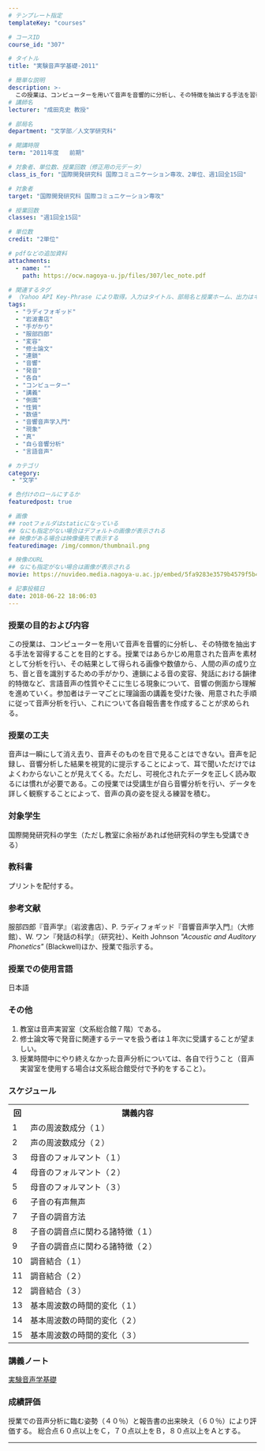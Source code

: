 ```yaml
---
# テンプレート指定
templateKey: "courses"

# コースID
course_id: "307"

# タイトル
title: "実験音声学基礎-2011"

# 簡単な説明
description: >-
  この授業は、コンピューターを用いて音声を音響的に分析し、その特徴を抽出する手法を習得することを目的とする。授業ではあらかじめ用意された音声を素材として分析を行い、その結果として得られる画像や数値から、人間の声の成り立ち、音と音を識別するための手がかり、連鎖による音の変容、発話における韻律的特徴など、言語音声の性質やそこに生じる現象について、音響の側面から理解を進めていく。参加者はテーマごとに理論面 ....
# 講師名
lecturer: "成田克史 教授"

# 部局名
department: "文学部／人文学研究科"

# 開講時限
term: "2011年度	前期"

# 対象者、単位数、授業回数（修正用の元データ）
class_is_for: "国際開発研究科 国際コミュニケーション専攻、2単位、週1回全15回"

# 対象者
target: "国際開発研究科 国際コミュニケーション専攻"

# 授業回数
classes: "週1回全15回"

# 単位数
credit: "2単位"

# pdfなどの追加資料
attachments:
  - name: "" 
    path: https://ocw.nagoya-u.jp/files/307/lec_note.pdf

# 関連するタグ
# （Yahoo API Key-Phrase により取得。入力はタイトル、部局名と授業ホーム、出力はキーフレーズ（tags））
tags:
  - "ラディフォギッド"
  - "岩波書店"
  - "手がかり"
  - "服部四郎"
  - "変容"
  - "修士論文"
  - "連鎖"
  - "音響"
  - "発音"
  - "各自"
  - "コンピューター"
  - "講義"
  - "側面"
  - "性質"
  - "数値"
  - "音響音声学入門"
  - "現象"
  - "真"
  - "自ら音響分析"
  - "言語音声"

# カテゴリ
category:
 - "文学"

# 色付けのロールにするか
featuredpost: true

# 画像
## rootフォルダはstaticになっている
## なにも指定がない場合はデフォルトの画像が表示される
## 映像がある場合は映像優先で表示する
featuredimage: /img/common/thumbnail.png

# 映像のURL
## なにも指定がない場合は画像が表示される
movie: https://nuvideo.media.nagoya-u.ac.jp/embed/5fa9283e3579b4579f5b4fedfd71268f4aac86c1

# 記事投稿日
date: 2018-06-22 18:06:03
---
```


### 授業の目的および内容

この授業は、コンピューターを用いて音声を音響的に分析し、その特徴を抽出する手法を習得することを目的とする。授業ではあらかじめ用意された音声を素材として分析を行い、その結果として得られる画像や数値から、人間の声の成り立ち、音と音を識別するための手がかり、連鎖による音の変容、発話における韻律的特徴など、言語音声の性質やそこに生じる現象について、音響の側面から理解を進めていく。参加者はテーマごとに理論面の講義を受けた後、用意された手順に従って音声分析を行い、これについて各自報告書を作成することが求められる。


### 授業の工夫

音声は一瞬にして消え去り、音声そのものを目で見ることはできない。音声を記録し、音響分析した結果を視覚的に提示することによって、耳で聞いただけではよくわからないことが見えてくる。ただし、可視化されたデータを正しく読み取るには慣れが必要である。この授業では受講生が自ら音響分析を行い、データを詳しく観察することによって、音声の真の姿を捉える練習を積む。





### 対象学生

国際開発研究科の学生（ただし教室に余裕があれば他研究科の学生も受講できる）

### 教科書

プリントを配付する。

### 参考文献 

服部四郎『音声学』（岩波書店）、P. ラディフォギッド『音響音声学入門』（大修館）、W. ワン『発話の科学』（研究社）、Keith Johnson <cite>"Acoustic and Auditory Phonetics"</cite> (Blackwell)ほか、授業で指示する。

### 授業での使用言語

日本語

### その他

  1. 教室は音声実習室（文系総合館７階）である。
  2. 修士論文等で発音に関連するテーマを扱う者は１年次に受講することが望ましい。
  3. 授業時間中にやり終えなかった音声分析については、各自で行うこと（音声実習室を使用する場合は文系総合館受付で予約をすること）。


<h3>スケジュール</h3>
<table class="basic" width="455">
<tr>
<th width="20" class="center">回</th>
<th width="435" class="center">講義内容</th>
</tr>
<tr>
<td width="20" class="center">1</td>
<td width="435">声の周波数成分（１）</td>
</tr>
<tr>
<td width="20" class="center">2</td>
<td width="435">声の周波数成分（２）</td>
</tr>
<tr>
<td width="20" class="center">3</td>
<td width="435">母音のフォルマント（１）</td>
</tr>
<tr>
<td width="20" class="center">4</td>
<td width="435">母音のフォルマント（２）</td>
</tr>
<tr>
<td width="20" class="center">5</td>
<td width="435">母音のフォルマント（３）</td>
</tr>
<tr>
<td width="20" class="center">6</td>
<td width="435">子音の有声無声</td>
</tr>
<tr>
<td width="20" class="center">7</td>
<td width="435">子音の調音方法</td>
</tr>
<tr>
<td width="20" class="center">8</td>
<td width="435">子音の調音点に関わる諸特徴（１）</td>
</tr>
<tr>
<td width="20" class="center">9</td>
<td width="435">子音の調音点に関わる諸特徴（２）</td>
</tr>
<tr>
<td width="20" class="center">10</td>
<td width="435">調音結合（１）</td>
</tr>
<tr>
<td width="20" class="center">11</td>
<td width="435">調音結合（２）</td>
</tr>
<tr>
<td width="20" class="center">12</td>
<td width="435">調音結合（３）</td>
</tr>
<tr>
<td width="20" class="center">13</td>
<td width="435">基本周波数の時間的変化（１）</td>
</tr>
<tr>
<td width="20" class="center">14</td>
<td width="435">基本周波数の時間的変化（２）</td>
</tr>
<tr>
<td width="20" class="center">15</td>
<td width="435">基本周波数の時間的変化（３）</td>
</tr>
</table>


### 講義ノート

[実験音声学基礎](https://ocw.nagoya-u.jp/files/307/lec_note.pdf) 





### 成績評価

授業での音声分析に臨む姿勢（４０％）と報告書の出来映え（６０％）により評価する。 総合点６０点以上をＣ，７０点以上をＢ，８０点以上をＡとする。





-----
